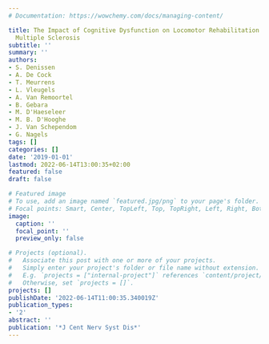 ```yaml
---
# Documentation: https://wowchemy.com/docs/managing-content/

title: The Impact of Cognitive Dysfunction on Locomotor Rehabilitation Potential in
  Multiple Sclerosis
subtitle: ''
summary: ''
authors:
- S. Denissen
- A. De Cock
- T. Meurrens
- L. Vleugels
- A. Van Remoortel
- B. Gebara
- M. D'Haeseleer
- M. B. D'Hooghe
- J. Van Schependom
- G. Nagels
tags: []
categories: []
date: '2019-01-01'
lastmod: 2022-06-14T13:00:35+02:00
featured: false
draft: false

# Featured image
# To use, add an image named `featured.jpg/png` to your page's folder.
# Focal points: Smart, Center, TopLeft, Top, TopRight, Left, Right, BottomLeft, Bottom, BottomRight.
image:
  caption: ''
  focal_point: ''
  preview_only: false

# Projects (optional).
#   Associate this post with one or more of your projects.
#   Simply enter your project's folder or file name without extension.
#   E.g. `projects = ["internal-project"]` references `content/project/deep-learning/index.md`.
#   Otherwise, set `projects = []`.
projects: []
publishDate: '2022-06-14T11:00:35.340019Z'
publication_types:
- '2'
abstract: ''
publication: '*J Cent Nerv Syst Dis*'
---
```

